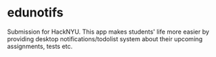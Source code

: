 # edunotifs
Submission for HackNYU. This app makes students' life more easier by providing desktop notifications/todolist system about their upcoming assignments, tests etc.
